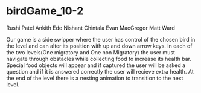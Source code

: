 # birdGame_10-2

Rushi Patel
Ankith Ede
Nishant Chintala 
Evan MacGregor 
Matt Ward

Our game is a side swipper where the user has control of the chosen bird in the level and can alter its position with up and down arrow keys. In each of the two levels(One migratory and One non Migratory) the user must navigate through obstacles while collecting food to increase its health bar. Special food objects will appear and if captured the user will be asked a question and if it is answered correctly the user will recieve extra health. At the end of the level there is a nesting animation to transition to the next level.
